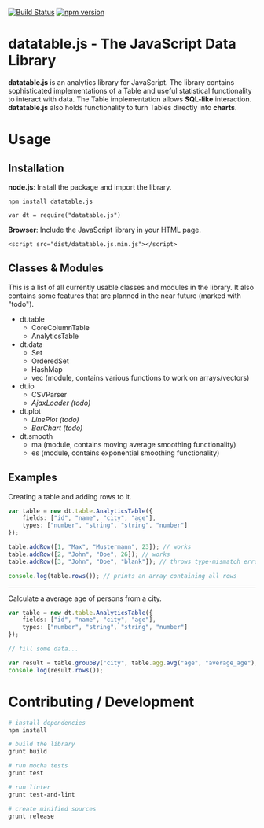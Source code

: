 [![Build Status](https://api.travis-ci.org/torpedro/datatable.js.svg?branch=master)](http://travis-ci.org/torpedro/datatable.js)
[![npm version](https://badge.fury.io/js/datatable.js.svg)](https://badge.fury.io/js/datatable.js)

# datatable.js - The JavaScript Data Library

**datatable.js** is an analytics library for JavaScript. The library contains sophisticated implementations of a Table and useful statistical functionality to interact with data. The Table implementation allows **SQL-like** interaction. **datatable.js** also holds functionality to turn Tables directly into **charts**.



# Usage

## Installation

**node.js**: Install the package and import the library.

    npm install datatable.js
    
    var dt = require("datatable.js")

**Browser**: Include the JavaScript library in your HTML page.

    <script src="dist/datatable.js.min.js"></script>

## Classes & Modules

This is a list of all currently usable classes and modules in the library.
It also contains some features that are planned in the near future (marked with "todo").

* dt.table
  * CoreColumnTable
  * AnalyticsTable
* dt.data
  * Set
  * OrderedSet
  * HashMap
  * vec (module, contains various functions to work on arrays/vectors)
* dt.io
  * CSVParser
  * *AjaxLoader (todo)*
* dt.plot
  * *LinePlot (todo)*
  * *BarChart (todo)*
* dt.smooth
  * ma (module, contains moving average smoothing functionality)
  * es (module, contains exponential smoothing functionality)

## Examples

Creating a table and adding rows to it.

```typescript
var table = new dt.table.AnalyticsTable({
    fields: ["id", "name", "city", "age"],
    types: ["number", "string", "string", "number"]
});

table.addRow([1, "Max", "Mustermann", 23]); // works
table.addRow([2, "John", "Doe", 26]); // works
table.addRow([3, "John", "Doe", "blank"]); // throws type-mismatch error

console.log(table.rows()); // prints an array containing all rows
```

---

Calculate a average age of persons from a city.

```typescript
var table = new dt.table.AnalyticsTable({
    fields: ["id", "name", "city", "age"],
    types: ["number", "string", "string", "number"]
});

// fill some data...

var result = table.groupBy("city", table.agg.avg("age", "average_age");
console.log(result.rows());
```


# Contributing / Development

```bash
# install dependencies
npm install

# build the library
grunt build

# run mocha tests
grunt test

# run linter
grunt test-and-lint

# create minified sources
grunt release
```
